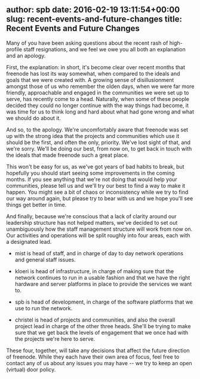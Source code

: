 author: spb
date: 2016-02-19 13:11:54+00:00
slug: recent-events-and-future-changes
title: Recent Events and Future Changes
---

Many of you have been asking questions about the recent rash of high-profile
staff resignations, and we feel we owe you all both an explanation and an
apology.

First, the explanation: in short, it's become clear over recent months that
freenode has lost its way somewhat, when compared to the ideals and goals that
we were created with. A growing sense of disillusionment amongst those of us who
remember the olden days, when we were far more friendly, approachable and
engaged in the communities we were set up to serve, has recently come to a head.
Naturally, when some of these people decided they could no longer continue with
the way things had become, it was time for us to think long and hard about what
had gone wrong and what we should do about it.

And so, to the apology. We're uncomfortably aware that freenode was set up with
the strong idea that the projects and communities which use it should be the
first, and often the only, priority. We've lost sight of that, and we're sorry.
We'll be doing our best, from now on, to get back in touch with the ideals that
made freenode such a great place.

This won't be easy for us, as we've got years of bad habits to break, but
hopefully you should start seeing some improvements in the coming months. If you
see anything that we're not doing that would help your communities, please tell
us and we'll try our best to find a way to make it happen. You might see a bit
of chaos or inconsistency while we try to find our way around again, but please
try to bear with us and we hope you'll see things get better in time.

And finally, because we're conscious that a lack of clarity around our
leadership structure has not helped matters, we've decided to set out
unambiguously how the staff management structure will work from now on. Our
activities and operations will be split roughly into four areas, each with a
designated lead.



	
  * mist is head of staff, and in charge of day to day network operations and general staff issues.

	
  * kloeri is head of infrastructure, in charge of making sure that the network continues to run in a usable fashion and that we have the right hardware and server platforms in place to provide the services we want to.

	
  * spb is head of development, in charge of the software platforms that we use to run the network.

	
  * christel is head of projects and communities, and also the overall project lead in charge of the other three heads. She'll be trying to make sure that we get back the levels of engagement that we once had with the projects we're here to serve.


These four, together, will take any decisions that affect the future direction
of freenode. While they each have their own area of focus, feel free to contact
any of us about any issues you may have -- we try to keep an open (virtual) door
policy.

